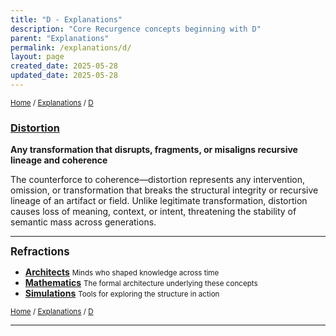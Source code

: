 ```yaml
---
title: "D - Explanations"
description: "Core Recurgence concepts beginning with D"
parent: "Explanations"
permalink: /explanations/d/
layout: page
created_date: 2025-05-28
updated_date: 2025-05-28
---
```


<small>[Home](/) / [Explanations](/explanations/) / <u>D</u></small>

### [Distortion](/explanations/d/distortion/)
**Any transformation that disrupts, fragments, or misaligns recursive lineage and coherence**

The counterforce to coherence—distortion represents any intervention, omission, or transformation that breaks the structural integrity or recursive lineage of an artifact or field. Unlike legitimate transformation, distortion causes loss of meaning, context, or intent, threatening the stability of semantic mass across generations.

---

**<big>Refractions</big>**

- **[Architects](/architects/)</small>**
  <small>Minds who shaped knowledge across time</small>
- **[Mathematics](/math/)</small>**
  <small>The formal architecture underlying these concepts</small>
- **[Simulations](/simulations/)**
  <small>Tools for exploring the structure in action</small>

<small>[Home](/) / [Explanations](/explanations/) / <u>D</u></small>

--- 